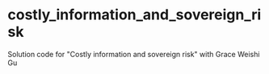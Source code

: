 # costly_information_and_sovereign_risk
Solution code for "Costly information and sovereign risk" with Grace Weishi Gu
